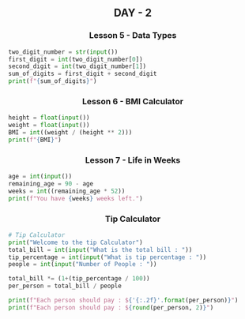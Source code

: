 <h2 style="text-align:center">DAY - 2</h2>  

<h3 style="text-align:center;">Lesson 5 - Data Types</h3>  

```python
two_digit_number = str(input())
first_digit = int(two_digit_number[0])
second_digit = int(two_digit_number[1])
sum_of_digits = first_digit + second_digit
print(f"{sum_of_digits}")
```
<h3 style="text-align:center;">Lesson 6 - BMI Calculator</h3>  

```python
height = float(input())
weight = float(input())
BMI = int((weight / (height ** 2)))
print(f"{BMI}")
```
<h3 style="text-align:center;">Lesson 7 - Life in Weeks</h3>  

```python
age = int(input())
remaining_age = 90 - age
weeks = int((remaining_age * 52))
print(f"You have {weeks} weeks left.")
```
<h3 style="text-align:center;">Tip Calculator</h3>  

```python
# Tip Calculator
print("Welcome to the tip Calculator")
total_bill = int(input("What is the total bill : "))
tip_percentage = int(input("What is tip percentage : "))
people = int(input("Number of People : "))

total_bill *= (1+(tip_percentage / 100))
per_person = total_bill / people

print(f"Each person should pay : ${'{:.2f}'.format(per_person)}")
print(f"Each person should pay : ${round(per_person, 2)}")
```
